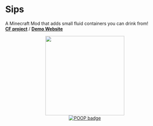 # Sips
A Minecraft Mod that adds small fluid containers you can drink from!
<br>
[**CF project**](<https://www.curseforge.com/minecraft/mc-mods/sips>) / [**Demo Website**](<https://yoghurt4c.github.io/sips/>)
<p align="center">
<a href="https://github.com/Yoghurt4C/Sips/blob/fabric-1.16/LICENSE.md"><img src="https://github.com/Yoghurt4C/Sips/blob/fabric-1.16/docs/sips/icon.png" alt="" width=250 height=250></a>
<br>
<a href="https://gist.github.com/poop-person/991e80f390384bbeef09d208bff208f4"><img alt="POOP badge" src="https://raw.githubusercontent.com/gist/poop-person/991e80f390384bbeef09d208bff208f4/raw/a9ef83add84a70f2202896c2d81117ff7b169be1/poop-badge.svg"></a>
</p>
